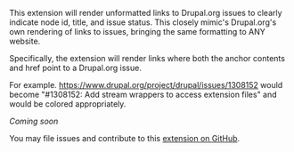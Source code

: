 This extension will render unformatted links to Drupal.org issues to clearly indicate node id, title, and issue status. This closely mimic's Drupal.org's own rendering of links to issues, bringing the same formatting to ANY website.

Specifically, the extension will render links where both the anchor contents and href point to a Drupal.org issue.

For example. https://www.drupal.org/project/drupal/issues/1308152 would become "#1308152: Add stream wrappers to access extension files" and would be colored appropriately.

_Coming soon_

You may file issues and contribute to this [extension on GitHub](https://github.com/purdy/drupal-issue-firefox).
